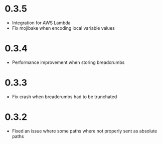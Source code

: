 # 0.3.5

* Integration for AWS Lambda
* Fix mojibake when encoding local variable values

# 0.3.4

* Performance improvement when storing breadcrumbs

# 0.3.3

* Fix crash when breadcrumbs had to be trunchated

# 0.3.2

* Fixed an issue where some paths where not properly sent as absolute paths
